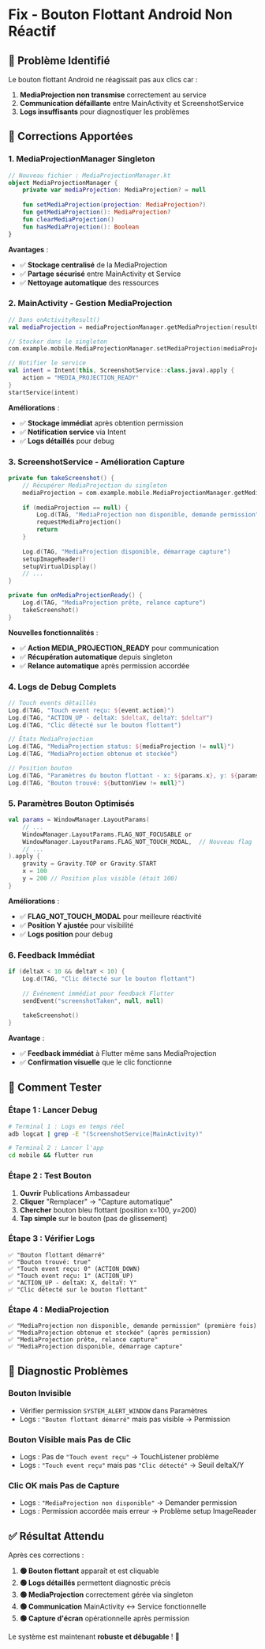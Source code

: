# Fix - Bouton Flottant Android Non Réactif

## 🐛 Problème Identifié

Le bouton flottant Android ne réagissait pas aux clics car :
1. **MediaProjection non transmise** correctement au service
2. **Communication défaillante** entre MainActivity et ScreenshotService  
3. **Logs insuffisants** pour diagnostiquer les problèmes

## 🔧 Corrections Apportées

### **1. MediaProjectionManager Singleton**
```kotlin
// Nouveau fichier : MediaProjectionManager.kt
object MediaProjectionManager {
    private var mediaProjection: MediaProjection? = null
    
    fun setMediaProjection(projection: MediaProjection?)
    fun getMediaProjection(): MediaProjection?
    fun clearMediaProjection()
    fun hasMediaProjection(): Boolean
}
```

**Avantages** :
- ✅ **Stockage centralisé** de la MediaProjection
- ✅ **Partage sécurisé** entre MainActivity et Service
- ✅ **Nettoyage automatique** des ressources

### **2. MainActivity - Gestion MediaProjection**
```kotlin
// Dans onActivityResult()
val mediaProjection = mediaProjectionManager.getMediaProjection(resultCode, data)

// Stocker dans le singleton
com.example.mobile.MediaProjectionManager.setMediaProjection(mediaProjection)

// Notifier le service
val intent = Intent(this, ScreenshotService::class.java).apply {
    action = "MEDIA_PROJECTION_READY"
}
startService(intent)
```

**Améliorations** :
- ✅ **Stockage immédiat** après obtention permission
- ✅ **Notification service** via Intent
- ✅ **Logs détaillés** pour debug

### **3. ScreenshotService - Amélioration Capture**
```kotlin
private fun takeScreenshot() {
    // Récupérer MediaProjection du singleton
    mediaProjection = com.example.mobile.MediaProjectionManager.getMediaProjection()
    
    if (mediaProjection == null) {
        Log.d(TAG, "MediaProjection non disponible, demande permission")
        requestMediaProjection()
        return
    }
    
    Log.d(TAG, "MediaProjection disponible, démarrage capture")
    setupImageReader()
    setupVirtualDisplay()
    // ...
}

private fun onMediaProjectionReady() {
    Log.d(TAG, "MediaProjection prête, relance capture")
    takeScreenshot()
}
```

**Nouvelles fonctionnalités** :
- ✅ **Action MEDIA_PROJECTION_READY** pour communication
- ✅ **Récupération automatique** depuis singleton
- ✅ **Relance automatique** après permission accordée

### **4. Logs de Debug Complets**
```kotlin
// Touch events détaillés
Log.d(TAG, "Touch event reçu: ${event.action}")
Log.d(TAG, "ACTION_UP - deltaX: $deltaX, deltaY: $deltaY")
Log.d(TAG, "Clic détecté sur le bouton flottant")

// États MediaProjection
Log.d(TAG, "MediaProjection status: ${mediaProjection != null}")
Log.d(TAG, "MediaProjection obtenue et stockée")

// Position bouton
Log.d(TAG, "Paramètres du bouton flottant - x: ${params.x}, y: ${params.y}")
Log.d(TAG, "Bouton trouvé: ${buttonView != null}")
```

### **5. Paramètres Bouton Optimisés**
```kotlin
val params = WindowManager.LayoutParams(
    // ...
    WindowManager.LayoutParams.FLAG_NOT_FOCUSABLE or 
    WindowManager.LayoutParams.FLAG_NOT_TOUCH_MODAL,  // Nouveau flag
    // ...
).apply {
    gravity = Gravity.TOP or Gravity.START
    x = 100
    y = 200 // Position plus visible (était 100)
}
```

**Améliorations** :
- ✅ **FLAG_NOT_TOUCH_MODAL** pour meilleure réactivité
- ✅ **Position Y ajustée** pour visibilité
- ✅ **Logs position** pour debug

### **6. Feedback Immédiat**
```kotlin
if (deltaX < 10 && deltaY < 10) {
    Log.d(TAG, "Clic détecté sur le bouton flottant")
    
    // Événement immédiat pour feedback Flutter
    sendEvent("screenshotTaken", null, null)
    
    takeScreenshot()
}
```

**Avantage** :
- ✅ **Feedback immédiat** à Flutter même sans MediaProjection
- ✅ **Confirmation visuelle** que le clic fonctionne

## 🧪 Comment Tester

### **Étape 1 : Lancer Debug**
```bash
# Terminal 1 : Logs en temps réel
adb logcat | grep -E "(ScreenshotService|MainActivity)"

# Terminal 2 : Lancer l'app
cd mobile && flutter run
```

### **Étape 2 : Test Bouton**
1. **Ouvrir** Publications Ambassadeur
2. **Cliquer** "Remplacer" → "Capture automatique"  
3. **Chercher** bouton bleu flottant (position x=100, y=200)
4. **Tap simple** sur le bouton (pas de glissement)

### **Étape 3 : Vérifier Logs**
```
✅ "Bouton flottant démarré"
✅ "Bouton trouvé: true"
✅ "Touch event reçu: 0" (ACTION_DOWN)
✅ "Touch event reçu: 1" (ACTION_UP)  
✅ "ACTION_UP - deltaX: X, deltaY: Y"
✅ "Clic détecté sur le bouton flottant"
```

### **Étape 4 : MediaProjection**
```
✅ "MediaProjection non disponible, demande permission" (première fois)
✅ "MediaProjection obtenue et stockée" (après permission)
✅ "MediaProjection prête, relance capture"
✅ "MediaProjection disponible, démarrage capture"
```

## 🚨 Diagnostic Problèmes

### **Bouton Invisible**
- Vérifier permission `SYSTEM_ALERT_WINDOW` dans Paramètres
- Logs : `"Bouton flottant démarré"` mais pas visible → Permission

### **Bouton Visible mais Pas de Clic**  
- Logs : Pas de `"Touch event reçu"` → TouchListener problème
- Logs : `"Touch event reçu"` mais pas `"Clic détecté"` → Seuil deltaX/Y

### **Clic OK mais Pas de Capture**
- Logs : `"MediaProjection non disponible"` → Demander permission
- Logs : Permission accordée mais erreur → Problème setup ImageReader

## ✅ Résultat Attendu

Après ces corrections :
1. **🟢 Bouton flottant** apparaît et est cliquable
2. **🟢 Logs détaillés** permettent diagnostic précis  
3. **🟢 MediaProjection** correctement gérée via singleton
4. **🟢 Communication** MainActivity ↔ Service fonctionnelle
5. **🟢 Capture d'écran** opérationnelle après permission

Le système est maintenant **robuste et débugable** ! 🎉
